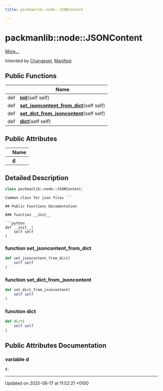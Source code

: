 ```yaml
---
title: packmanlib::node::JSONContent

---
```


# packmanlib::node::JSONContent



 [More...](#detailed-description)

Inherited by [Changeset](classpackmanlib_1_1node_1_1_changeset.md), [Manifest](classpackmanlib_1_1node_1_1_manifest.md)

## Public Functions

|                | Name           |
| -------------- | -------------- |
| def | **[__init__](classpackmanlib_1_1node_1_1_j_s_o_n_content.md#function---init--)**(self self) |
| def | **[set_jsoncontent_from_dict](classpackmanlib_1_1node_1_1_j_s_o_n_content.md#function-set-jsoncontent-from-dict)**(self self) |
| def | **[set_dict_from_jsoncontent](classpackmanlib_1_1node_1_1_j_s_o_n_content.md#function-set-dict-from-jsoncontent)**(self self) |
| def | **[dict](classpackmanlib_1_1node_1_1_j_s_o_n_content.md#function-dict)**(self self) |

## Public Attributes

|                | Name           |
| -------------- | -------------- |
| | **[d](classpackmanlib_1_1node_1_1_j_s_o_n_content.md#variable-d)**  |

## Detailed Description

```python
class packmanlib::node::JSONContent;
```




```
Common class for json files ```

## Public Functions Documentation

### function __init__

```python
def __init__(
    self self
)
```


### function set_jsoncontent_from_dict

```python
def set_jsoncontent_from_dict(
    self self
)
```


### function set_dict_from_jsoncontent

```python
def set_dict_from_jsoncontent(
    self self
)
```


### function dict

```python
def dict(
    self self
)
```


## Public Attributes Documentation

### variable d

```python
d;
```


-------------------------------

Updated on 2025-06-17 at 11:52:21 +0100